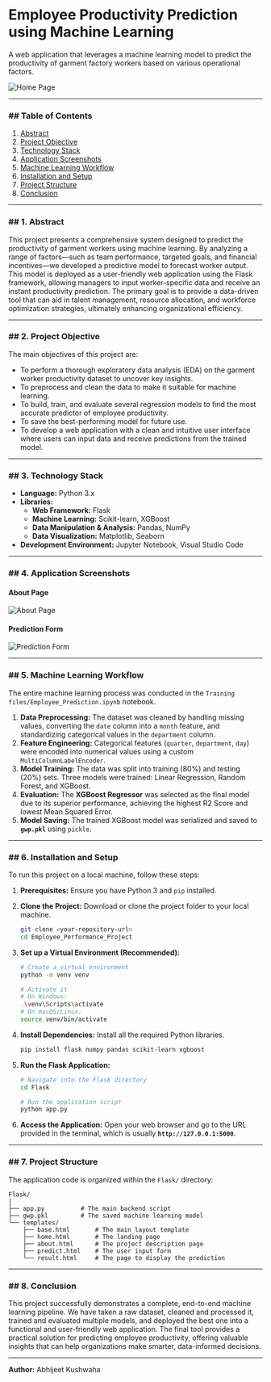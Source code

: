 # Employee Productivity Prediction using Machine Learning

A web application that leverages a machine learning model to predict the productivity of garment factory workers based on various operational factors.

![Home Page](http://googleusercontent.com/file_content/8)

---

### ## Table of Contents
1.  [Abstract](#1-abstract)
2.  [Project Objective](#2-project-objective)
3.  [Technology Stack](#3-technology-stack)
4.  [Application Screenshots](#4-application-screenshots)
5.  [Machine Learning Workflow](#5-machine-learning-workflow)
6.  [Installation and Setup](#6-installation-and-setup)
7.  [Project Structure](#7-project-structure)
8.  [Conclusion](#8-conclusion)

---

### ## 1. Abstract
This project presents a comprehensive system designed to predict the productivity of garment workers using machine learning. By analyzing a range of factors—such as team performance, targeted goals, and financial incentives—we developed a predictive model to forecast worker output. This model is deployed as a user-friendly web application using the Flask framework, allowing managers to input worker-specific data and receive an instant productivity prediction. The primary goal is to provide a data-driven tool that can aid in talent management, resource allocation, and workforce optimization strategies, ultimately enhancing organizational efficiency.

---

### ## 2. Project Objective
The main objectives of this project are:
* To perform a thorough exploratory data analysis (EDA) on the garment worker productivity dataset to uncover key insights.
* To preprocess and clean the data to make it suitable for machine learning.
* To build, train, and evaluate several regression models to find the most accurate predictor of employee productivity.
* To save the best-performing model for future use.
* To develop a web application with a clean and intuitive user interface where users can input data and receive predictions from the trained model.

---

### ## 3. Technology Stack
* **Language:** Python 3.x
* **Libraries:**
    * **Web Framework:** Flask
    * **Machine Learning:** Scikit-learn, XGBoost
    * **Data Manipulation & Analysis:** Pandas, NumPy
    * **Data Visualization:** Matplotlib, Seaborn
* **Development Environment:** Jupyter Notebook, Visual Studio Code

---

### ## 4. Application Screenshots

#### About Page
![About Page](http://googleusercontent.com/file_content/9)

#### Prediction Form
![Prediction Form](http://googleusercontent.com/file_content/10)

---

### ## 5. Machine Learning Workflow
The entire machine learning process was conducted in the `Training files/Employee_Prediction.ipynb` notebook.
1.  **Data Preprocessing:** The dataset was cleaned by handling missing values, converting the `date` column into a `month` feature, and standardizing categorical values in the `department` column.
2.  **Feature Engineering:** Categorical features (`quarter`, `department`, `day`) were encoded into numerical values using a custom `MultiColumnLabelEncoder`.
3.  **Model Training:** The data was split into training (80%) and testing (20%) sets. Three models were trained: Linear Regression, Random Forest, and XGBoost.
4.  **Evaluation:** The **XGBoost Regressor** was selected as the final model due to its superior performance, achieving the highest R2 Score and lowest Mean Squared Error.
5.  **Model Saving:** The trained XGBoost model was serialized and saved to **`gwp.pkl`** using `pickle`.

---

### ## 6. Installation and Setup
To run this project on a local machine, follow these steps:

1.  **Prerequisites:** Ensure you have Python 3 and `pip` installed.

2.  **Clone the Project:** Download or clone the project folder to your local machine.
    ```bash
    git clone <your-repository-url>
    cd Employee_Performance_Project
    ```

3.  **Set up a Virtual Environment (Recommended):**
    ```bash
    # Create a virtual environment
    python -m venv venv

    # Activate it
    # On Windows:
    .\venv\Scripts\activate
    # On macOS/Linux:
    source venv/bin/activate
    ```

4.  **Install Dependencies:** Install all the required Python libraries.
    ```bash
    pip install flask numpy pandas scikit-learn xgboost
    ```

5.  **Run the Flask Application:**
    ```bash
    # Navigate into the Flask directory
    cd Flask

    # Run the application script
    python app.py
    ```

6.  **Access the Application:** Open your web browser and go to the URL provided in the terminal, which is usually **`http://127.0.0.1:5000`**.

---

### ## 7. Project Structure
The application code is organized within the `Flask/` directory:
```
Flask/
│
├── app.py          # The main backend script
├── gwp.pkl         # The saved machine learning model
└── templates/
    ├── base.html       # The main layout template
    ├── home.html       # The landing page
    ├── about.html      # The project description page
    ├── predict.html    # The user input form
    └── result.html     # The page to display the prediction
```

---

### ## 8. Conclusion
This project successfully demonstrates a complete, end-to-end machine learning pipeline. We have taken a raw dataset, cleaned and processed it, trained and evaluated multiple models, and deployed the best one into a functional and user-friendly web application. The final tool provides a practical solution for predicting employee productivity, offering valuable insights that can help organizations make smarter, data-informed decisions.

---
**Author:** Abhijeet Kushwaha

